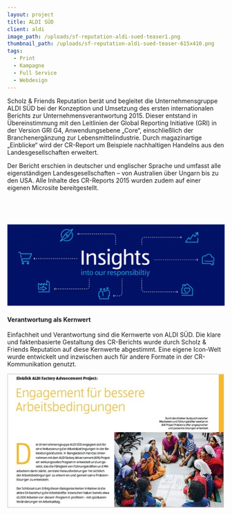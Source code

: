 ```yaml
---
layout: project
title: ALDI SÜD
client: aldi
image_path: /uploads/sf-reputation-aldi-sued-teaser1.png
thumbnail_path: /uploads/sf-reputation-aldi-sued-teaser-615x410.png
tags:
  - Print
  - Kampagne
  - Full Service
  - Webdesign
---
```



Scholz & Friends Reputation ber&auml;t und begleitet die Unternehmensgruppe ALDI S&Uuml;D bei der Konzeption und Umsetzung des ersten internationalen Berichts zur Unternehmensverantwortung 2015. Dieser entstand in &Uuml;bereinstimmung mit den Leitlinien der Global Reporting Initiative (GRI) in der Version GRI G4, Anwendungsebene „Core“, einschlie&szlig;lich der Branchenerg&auml;nzung zur Lebensmittelindustrie. Durch magazinartige „Einblicke“ wird der CR-Report um Beispiele nachhaltigen Handelns aus den Landesgesellschaften erweitert.

Der Bericht erschien in deutscher und englischer Sprache und umfasst alle eigenst&auml;ndigen Landesgesellschaften – von Australien &uuml;ber Ungarn bis zu den USA. Alle Inhalte des CR-Reports 2015 wurden zudem auf einer eigenen Microsite bereitgestellt.

&nbsp;

&nbsp;

![](/uploads/versions/sf-reputation-aldi-sued-teaser3-1024x385---x----1024-385x---.png)

#### Verantwortung als Kernwert

Einfachheit und Verantwortung sind die Kernwerte von ALDI S&Uuml;D. Die klare und faktenbasierte Gestaltung des CR-Berichts wurde durch Scholz & Friends Reputation auf diese Kernwerte abgestimmt. Eine eigene Icon-Welt wurde entwickelt und inzwischen auch f&uuml;r andere Formate in der CR-Kommunikation genutzt.

![](/uploads/versions/sf-reputation-aldi-sued-teaser2---x----503-310x---.jpg)